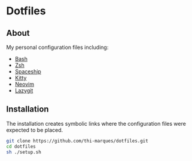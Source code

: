 <link rel="stylesheet" href="https://www.nerdfonts.com/assets/css/webfont.css">
<style>
  .ml { margin-left: 4px; }
</style>

# Dotfiles

## About

My personal configuration files including:

- [Bash <i class="nf nf-fa-external_link ml"> </i>](https://www.gnu.org/software/bash/)
- [Zsh <i class="nf nf-fa-external_link ml"> </i>](https://www.zsh.org/)
- [Spaceship <i class="nf nf-fa-external_link ml"> </i>](https://spaceship-prompt.sh/)
- [Kitty <i class="nf nf-fa-external_link ml"> </i>](https://sw.kovidgoyal.net/kitty/)
- [Neovim <i class="nf nf-fa-external_link ml"> </i>](https://neovim.io/)
- [Lazygit <i class="nf nf-fa-external_link ml"> </i>](https://github.com/jesseduffield/lazygit)

## Installation

The installation creates symbolic links where the configuration files were expected to be placed.

```sh
git clone https://github.com/thi-marques/dotfiles.git
cd dotfiles
sh ./setup.sh
```

